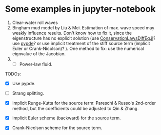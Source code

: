 # Some examples in jupyter-notebook
1. Clear-water roll waves
2. Bingham mud model by Liu & Mei. Estimation of max. wave speed may weakly influence results. Don't know how to fix it, since the eigenstructure has no explicit solution (use [ConservationLawsDiffEq.jl](https://github.com/Paulms/ConservationLawsDiffEq.jl)?  use [pypde](https://pypde.readthedocs.io/en/latest/index.html)? or use implicit treatment of the stiff source term (implicit Euler or Crank-Nicolson)? ). One method to fix: use the numerical eignvalue of the Jacobian.
3. - [ ] Power-law fluid.

TODOs:

- [x] Use pypde.
- [ ] Strang splitting.
- [x] Implicit Runge-Kutta for the source term: Pareschi & Russo's 2nd-order method, but the coefficients could be adjusted to Qin & Zhang.
- [x] Implicit Euler scheme (backward) for the source term.
- [x] Crank-Nicolson scheme for the source term.

